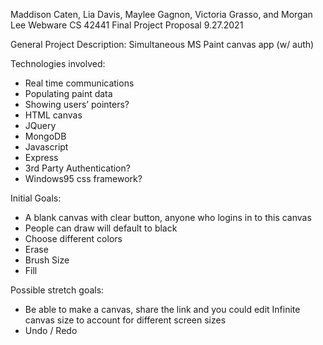Maddison Caten, Lia Davis, Maylee Gagnon, Victoria Grasso, and Morgan Lee
Webware CS 42441
Final Project Proposal 
9.27.2021

General Project Description:
Simultaneous MS Paint canvas app (w/ auth)

Technologies involved:
- Real time communications
- Populating paint data
- Showing users’ pointers?
- HTML canvas
- JQuery
- MongoDB
- Javascript
- Express
- 3rd Party Authentication?
- Windows95 css framework? 

Initial Goals: 
- A blank canvas with clear button, anyone who logins in to this canvas 
- People can draw will default to black 
- Choose different colors
- Erase 
- Brush Size
- Fill


Possible stretch goals: 
- Be able to make a canvas, share the link and you could edit 
Infinite canvas size to account for different screen sizes 
- Undo / Redo

